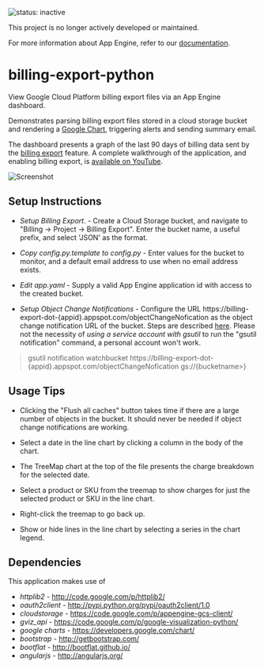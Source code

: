 ![status: inactive](https://img.shields.io/badge/status-inactive-red.svg)

This project is no longer actively developed or maintained.  

For more information about App Engine, refer to our [documentation](https://cloud.google.com/appengine).

# billing-export-python

View Google Cloud Platform billing export files via an App Engine dashboard.

Demonstrates parsing billing export files stored in a cloud storage bucket and rendering a <a href="https://developers.google.com/chart/">Google Chart</a>, triggering alerts and sending summary email.

The dashboard presents a graph of the last 90 days of billing data sent by the  <a href="http://googlecloudplatform.blogspot.com/2013/12/ow-get-programmatic-access-to-your-billing-data-with-new-billing-api.html">billing export</a> feature. A complete walkthrough of the application, and enabling billing export, is <a href="https://www.youtube.com/watch?v=L3-e9imswtk">available on YouTube</a>.



![Screenshot](https://storage.googleapis.com/platform-demo-billing-export-backup/Selection_142.png "Screenshot")



## Setup Instructions

* *Setup Billing Export*. - Create a Cloud Storage bucket, and navigate to "Billing → Project → Billing Export". Enter the bucket name, a useful prefix, and select 'JSON' as the format.

* *Copy config.py.template to config.py* -  Enter values for the bucket to monitor, and a default email address to use when no email address exists.

* *Edit app.yaml* -  Supply a valid App Engine application id with access to the created bucket.

* *Setup Object Change Notifications* - Configure the URL https://billing-export-dot-{appid}.appspot.com/objectChangeNofication as the object change notification URL of the bucket. Steps are described <a href="https://developers.google.com/storage/docs/object-change-notification">here</a>. Please not the necessity of *using a service account with gsutil* to run the "gsutil notification" command, a personal account won't work.

> gsutil notification watchbucket  https://billing-export-dot-{appid}.appspot.com/objectChangeNofication gs://{bucketname>}


## Usage Tips

* Clicking the "Flush all caches" button takes time if there are a large number of objects in the bucket. It should never be needed if object change notifications are working.

* Select a date in the line chart by clicking a column in the body of the chart.

* The TreeMap chart at the top of the file presents the charge breakdown for the selected date.

* Select a product or SKU from the treemap to show charges for just the selected product or SKU in the line chart.

* Right-click the treemap to go back up.

* Show or hide lines in the line chart by selecting a series in the chart legend.


## Dependencies

This application makes use of

- *httplib2* -   http://code.google.com/p/httplib2/
- *oauth2client* - http://pypi.python.org/pypi/oauth2client/1.0
- *cloudstorage* - https://code.google.com/p/appengine-gcs-client/
- *gviz_api* - https://code.google.com/p/google-visualization-python/
- *google charts* - https://developers.google.com/chart/
- *bootstrap* - http://getbootstrap.com/
- *bootflat* - http://bootflat.github.io/
- *angularjs* - http://angularjs.org/
